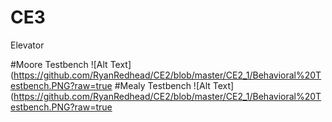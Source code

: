 CE3
==========
Elevator

#Moore Testbench
![Alt Text](https://github.com/RyanRedhead/CE2/blob/master/CE2_1/Behavioral%20Testbench.PNG?raw=true
#Mealy Testbench
![Alt Text](https://github.com/RyanRedhead/CE2/blob/master/CE2_1/Behavioral%20Testbench.PNG?raw=true

